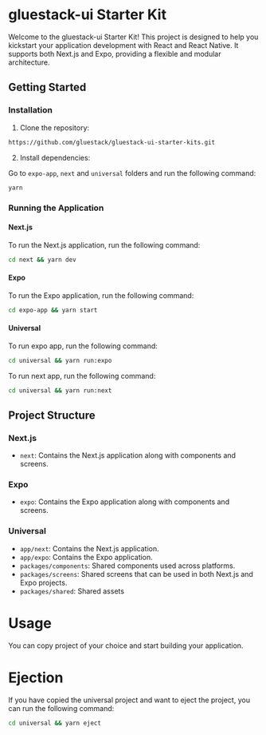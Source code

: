 # gluestack-ui Starter Kit

Welcome to the gluestack-ui Starter Kit! This project is designed to help you kickstart your application development with React and React Native. It supports both Next.js and Expo, providing a flexible and modular architecture.

## Getting Started

### Installation

1. Clone the repository:

```bash
https://github.com/gluestack/gluestack-ui-starter-kits.git
```

2. Install dependencies:

Go to `expo-app`, `next` and `universal` folders and run the following command:

```bash
yarn
```

### Running the Application

#### Next.js

To run the Next.js application, run the following command:

```bash
cd next && yarn dev
```

#### Expo

To run the Expo application, run the following command:

```bash
cd expo-app && yarn start
```

#### Universal

To run expo app, run the following command:

```bash
cd universal && yarn run:expo
```

To run next app, run the following command:

```bash
cd universal && yarn run:next
```

## Project Structure

### Next.js

- `next`: Contains the Next.js application along with components and screens.

### Expo

- `expo`: Contains the Expo application along with components and screens.

### Universal

- `app/next`: Contains the Next.js application.
- `app/expo`: Contains the Expo application.
- `packages/components`: Shared components used across platforms.
- `packages/screens`: Shared screens that can be used in both Next.js and Expo projects.
- `packages/shared`: Shared assets

# Usage

You can copy project of your choice and start building your application.

# Ejection

If you have copied the universal project and want to eject the project, you can run the following command:

```bash
cd universal && yarn eject
```
